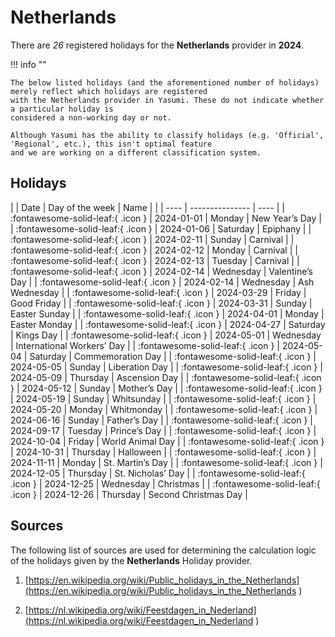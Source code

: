 # Netherlands

There are _26_ registered holidays for the **Netherlands** provider in **2024**.

!!! info ""

    The below listed holidays (and the aforementioned number of holidays) merely reflect which holidays are registered
    with the Netherlands provider in Yasumi. These do not indicate whether a particular holiday is
    considered a non-working day or not.

    Although Yasumi has the ability to classify holidays (e.g. 'Official', 'Regional', etc.), this isn't optimal feature
    and we are working on a different classification system.

## Holidays

| | Date | Day of the week | Name |
| | ---- | --------------- | ---- |
| :fontawesome-solid-leaf:{ .icon } | 2024-01-01 | Monday | New Year’s Day |
| :fontawesome-solid-leaf:{ .icon } | 2024-01-06 | Saturday | Epiphany |
| :fontawesome-solid-leaf:{ .icon } | 2024-02-11 | Sunday | Carnival |
| :fontawesome-solid-leaf:{ .icon } | 2024-02-12 | Monday | Carnival |
| :fontawesome-solid-leaf:{ .icon } | 2024-02-13 | Tuesday | Carnival |
| :fontawesome-solid-leaf:{ .icon } | 2024-02-14 | Wednesday | Valentine’s Day |
| :fontawesome-solid-leaf:{ .icon } | 2024-02-14 | Wednesday | Ash Wednesday |
| :fontawesome-solid-leaf:{ .icon } | 2024-03-29 | Friday | Good Friday |
| :fontawesome-solid-leaf:{ .icon } | 2024-03-31 | Sunday | Easter Sunday |
| :fontawesome-solid-leaf:{ .icon } | 2024-04-01 | Monday | Easter Monday |
| :fontawesome-solid-leaf:{ .icon } | 2024-04-27 | Saturday | Kings Day |
| :fontawesome-solid-leaf:{ .icon } | 2024-05-01 | Wednesday | International Workers’ Day |
| :fontawesome-solid-leaf:{ .icon } | 2024-05-04 | Saturday | Commemoration Day |
| :fontawesome-solid-leaf:{ .icon } | 2024-05-05 | Sunday | Liberation Day |
| :fontawesome-solid-leaf:{ .icon } | 2024-05-09 | Thursday | Ascension Day |
| :fontawesome-solid-leaf:{ .icon } | 2024-05-12 | Sunday | Mother’s Day |
| :fontawesome-solid-leaf:{ .icon } | 2024-05-19 | Sunday | Whitsunday |
| :fontawesome-solid-leaf:{ .icon } | 2024-05-20 | Monday | Whitmonday |
| :fontawesome-solid-leaf:{ .icon } | 2024-06-16 | Sunday | Father’s Day |
| :fontawesome-solid-leaf:{ .icon } | 2024-09-17 | Tuesday | Prince’s Day |
| :fontawesome-solid-leaf:{ .icon } | 2024-10-04 | Friday | World Animal Day |
| :fontawesome-solid-leaf:{ .icon } | 2024-10-31 | Thursday | Halloween |
| :fontawesome-solid-leaf:{ .icon } | 2024-11-11 | Monday | St. Martin’s Day |
| :fontawesome-solid-leaf:{ .icon } | 2024-12-05 | Thursday | St. Nicholas’ Day |
| :fontawesome-solid-leaf:{ .icon } | 2024-12-25 | Wednesday | Christmas |
| :fontawesome-solid-leaf:{ .icon } | 2024-12-26 | Thursday | Second Christmas Day |

## Sources

The following list of sources are used for determining the calculation logic of
the holidays given by the **Netherlands** Holiday provider.


1. [https://en.wikipedia.org/wiki/Public_holidays_in_the_Netherlands](https://en.wikipedia.org/wiki/Public_holidays_in_the_Netherlands )
   
1. [https://nl.wikipedia.org/wiki/Feestdagen_in_Nederland](https://nl.wikipedia.org/wiki/Feestdagen_in_Nederland )
   